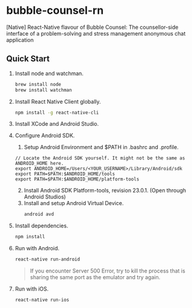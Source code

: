 # bubble-counsel-rn
[Native] React-Native flavour of Bubble Counsel: The counsellor-side interface of a problem-solving and stress management anonymous chat application

## Quick Start
1. Install node and watchman.

    ``` bash
    brew install node
    brew install watchman
    ```
2. Install React Native Client globally.

    ``` bash
    npm install -g react-native-cli
    ```

3. Install XCode and Android Studio.

4. Configure Android SDK.
    1. Setup Android Environment and $PATH in .bashrc and .profile.
    ```
    // Locate the Android SDK yourself. It might not be the same as ANDROID_HOME here.
    export ANDROID_HOME=/Users/<YOUR_USERNAME>/Library/Android/sdk
    export PATH=$PATH:$ANDROID_HOME/tools
    export PATH=$PATH:$ANDROID_HOME/platform-tools
    ```
    2. Install Android SDK Platform-tools, revision 23.0.1. (Open through Android Studios)
    3. Install and setup Android Virtual Device.
        ``` bash
        android avd
        ```

5. Install dependencies.
    ``` bash
    npm install
    ```
6. Run with Android.
    ``` bash
    react-native run-android
    ```
    > If you encounter Server 500 Error, try to kill the process that is sharing the same port as the emulator and try again.
7.  Run with iOS.
    ``` bash
    react-native run-ios
    ```
